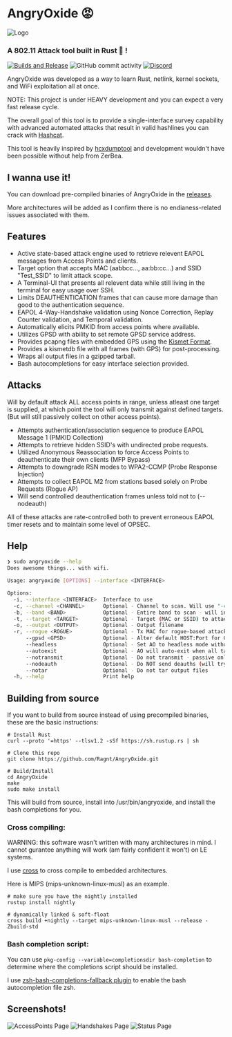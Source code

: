# AngryOxide 😡

![Logo](death.png)

### A 802.11 Attack tool built in Rust 🦀 !

[![Builds and Release](https://github.com/Ragnt/AngryOxide/actions/workflows/ci.yml/badge.svg?branch=master)](https://github.com/Ragnt/AngryOxide/actions/workflows/ci.yml) ![GitHub commit activity](https://img.shields.io/github/commit-activity/w/Ragnt/AngryOxide) [![Discord](https://img.shields.io/discord/1194365883099922643)](https://discord.gg/QsEgaFndsQ)

AngryOxide was developed as a way to learn Rust, netlink, kernel sockets, and WiFi exploitation all at once.

NOTE: This project is under HEAVY development and you can expect a very fast release cycle.

The overall goal of this tool is to provide a single-interface survey capability with advanced automated attacks that result in valid hashlines you can crack with [Hashcat](https://hashcat.net/hashcat/).

This tool is heavily inspired by [hcxdumptool](https://github.com/ZerBea/hcxdumptool) and development wouldn't have been possible without help from ZerBea.

## I wanna use it!

You can download pre-compiled binaries of AngryOxide in the [releases](https://github.com/Ragnt/AngryOxide/releases/latest).

More architectures will be added as I confirm there is no endianess-related issues associated with them.

## Features

- Active state-based attack engine used to retrieve relevent EAPOL messages from Access Points and clients.
- Target option that accepts MAC (aabbcc..., aa:bb:cc...) and SSID "Test_SSID" to limit attack scope.
- A Terminal-UI that presents all relevent data while still living in the terminal for easy usage over SSH.
- Limits DEAUTHENTICATION frames that can cause more damage than good to the authentication sequence.
- EAPOL 4-Way-Handshake validation using Nonce Correction, Replay Counter validation, and Temporal validation.
- Automatically elicits PMKID from access points where available.
- Utilizes GPSD with ability to set remote GPSD service address.
- Provides pcapng files with embedded GPS using the [Kismet Format](https://www.kismetwireless.net/docs/dev/pcapng_gps/).
- Provides a kismetdb file with all frames (with GPS) for post-processing.
- Wraps all output files in a gzipped tarball.
- Bash autocompletions for easy interface selection provided.

## Attacks

Will by default attack ALL access points in range, unless atleast one target is supplied, at which point the tool will only transmit against defined targets. (But will still passively collect on other access points).

- Attempts authentication/association sequence to produce EAPOL Message 1 (PMKID Collection)
- Attempts to retrieve hidden SSID's with undirected probe requests.
- Utilized Anonymous Reassociation to force Access Points to deauthenticate their own clients (MFP Bypass)
- Attempts to downgrade RSN modes to WPA2-CCMP (Probe Response Injection)
- Attempts to collect EAPOL M2 from stations based solely on Probe Requests (Rogue AP)
- Will send controlled deauthentication frames unless told not to (--nodeauth)

All of these attacks are rate-controlled both to prevent erroneous EAPOL timer resets and to maintain some level of OPSEC.

## Help

```bash
❯ sudo angryoxide --help
Does awesome things... with wifi.

Usage: angryoxide [OPTIONS] --interface <INTERFACE>

Options:
  -i, --interface <INTERFACE>  Interface to use
  -c, --channel <CHANNEL>      Optional - Channel to scan. Will use "-c 1 -c 6 -c 11" if none specified
  -b, --band <BAND>            Optional - Entire band to scan - will include all channels interface can support
  -t, --target <TARGET>        Optional - Target (MAC or SSID) to attack - will attack everything if none specified
  -o, --output <OUTPUT>        Optional - Output filename
  -r, --rogue <ROGUE>          Optional - Tx MAC for rogue-based attacks - will randomize if excluded
      --gpsd <GPSD>            Optional - Alter default HOST:Port for GPSD connection [default: 127.0.0.1:2947]
      --headless               Optional - Set AO to headless mode without a UI. (useful with --autoexit)
      --autoexit               Optional - AO will auto-exit when all targets have a valid hashline
      --notransmit             Optional - Do not transmit - passive only
      --nodeauth               Optional - Do NOT send deauths (will try other attacks only)
      --notar                  Optional - Do not tar output files
  -h, --help                   Print help
```

## Building from source

If you want to build from source instead of using precompiled binaries, these are the basic instructions:

```
# Install Rust
curl --proto '=https' --tlsv1.2 -sSf https://sh.rustup.rs | sh

# Clone this repo
git clone https://github.com/Ragnt/AngryOxide.git

# Build/Install
cd AngryOxide
make
sudo make install
```

This will build from source, install into /usr/bin/angryoxide, and install the bash completions for you.

### Cross compiling:

WARNING: this software wasn't written with many architectures in mind. I cannot gurantee anything will work (am fairly confident it won't) on LE systems.

I use [cross](https://github.com/cross-rs/cross) to cross compile to embedded architectures.

Here is MIPS (mips-unknown-linux-musl) as an example.

```
# make sure you have the nightly installed
rustup install nightly

# dynamically linked & soft-float
cross build +nightly --target mips-unknown-linux-musl --release -Zbuild-std
```


### Bash completion script:

You can use `pkg-config --variable=completionsdir bash-completion` to determine where the completions script should be installed.

I use [zsh-bash-completions-fallback plugin](https://github.com/3v1n0/zsh-bash-completions-fallback) to enable the bash autocompletion file zsh.



## Screenshots!

![AccessPoints Page](screenshots/angry_oxide_demo.png)
![Handshakes Page](screenshots/handshakes.png)
![Status Page](screenshots/status_page.png)
